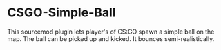 # CSGO-Simple-Ball
This sourcemod plugin lets player's of CS:GO spawn a simple ball on the map. The ball can be picked up and kicked. It bounces semi-realistically. 
